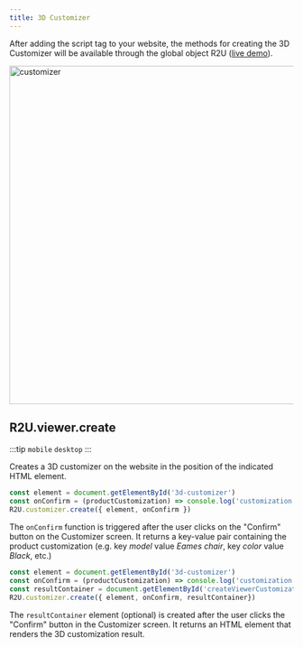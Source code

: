 ```yaml
---
title: 3D Customizer
---
```


After adding the script tag to your website, the methods for creating the 3D Customizer will be available through the global object R2U ([live demo](https://customizer.r2u.io)).

<div>
  <p float="left">
    <img src="https://sdk.r2u.io/documentation/customizer.gif" title="customizer" width="600"/>
  </p>
</div>

## R2U.viewer.create

:::tip `mobile` `desktop`
:::

Creates a 3D customizer on the website in the position of the indicated HTML element.

```typescript
const element = document.getElementById('3d-customizer')
const onConfirm = (productCustomization) => console.log('customization selected', productCustomization)
R2U.customizer.create({ element, onConfirm })
```

The `onConfirm` function is triggered after the user clicks on the "Confirm" button on the Customizer screen. It returns a key-value pair containing the product customization (e.g. key _model_ value _Eames chair_, key _color_ value _Black_, etc.)

```typescript
const element = document.getElementById('3d-customizer')
const onConfirm = (productCustomization) => console.log('customization selected', productCustomization)
const resultContainer = document.getElementById('createViewerCustomization')
R2U.customizer.create({ element, onConfirm, resultContainer})
```
The `resultContainer` element (optional) is created after the user clicks the "Confirm" button in the Customizer screen. It returns an HTML element that renders the 3D customization result.
